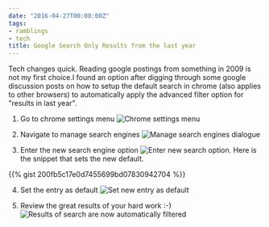 ```yaml
---
date: "2016-04-27T00:00:00Z"
tags:
- ramblings
- tech
title: Google Search Only Results from the last year
---
```


Tech changes quick. Reading google postings from something in 2009 is not my first choice.I found an option after digging through some google discussion posts on how to setup the default search in chrome (also applies to other browsers) to automatically apply the advanced filter option for "results in last year".

1.  Go to chrome settings menu
![Chrome settings menu](/assets/img/2016-04-27_10-55-49.png)

2.  Navigate to manage search engines
![Manage search engines dialogue](/assets/img/2016-04-27_10-55-57.png)

3.  Enter the new search engine option
![Enter new search option](/assets/img/2016-04-27_10-56-16.png).
Here is the snippet that sets the new default.

{{% gist 200fb5c17e0d7455699bd07830942704 %}}


4.  Set the entry as default
![Set new entry as default](/assets/img/2016-04-27_10-56-36.png)

5.  Review the great results of your hard work :-)
![Results of search are now automatically filtered](/assets/img/2016-04-27_10-57-01.png)
